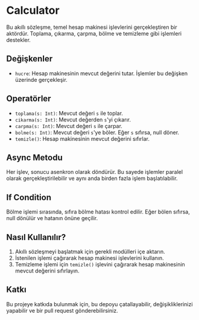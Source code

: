 # Calculator

Bu akıllı sözleşme, temel hesap makinesi işlevlerini gerçekleştiren bir aktördür. Toplama, çıkarma, çarpma, bölme ve temizleme gibi işlemleri destekler.

## Değişkenler

- `hucre`: Hesap makinesinin mevcut değerini tutar. İşlemler bu değişken üzerinde gerçekleşir.

## Operatörler

- `toplama(s: Int)`: Mevcut değeri `s` ile toplar.
- `cikarma(s: Int)`: Mevcut değerden `s`'yi çıkarır.
- `carpma(s: Int)`: Mevcut değeri `s` ile çarpar.
- `bolme(s: Int)`: Mevcut değeri `s`'ye böler. Eğer `s` sıfırsa, null döner.
- `temizle()`: Hesap makinesinin mevcut değerini sıfırlar.

## Async Metodu

Her işlev, sonucu asenkron olarak döndürür. Bu sayede işlemler paralel olarak gerçekleştirilebilir ve aynı anda birden fazla işlem başlatılabilir.

## If Condition

Bölme işlemi sırasında, sıfıra bölme hatası kontrol edilir. Eğer bölen sıfırsa, null dönülür ve hatanın önüne geçilir.

## Nasıl Kullanılır?

1. Akıllı sözleşmeyi başlatmak için gerekli modülleri içe aktarın.
2. İstenilen işlemi çağırarak hesap makinesi işlevlerini kullanın.
3. Temizleme işlemi için `temizle()` işlevini çağırarak hesap makinesinin mevcut değerini sıfırlayın.

## Katkı

Bu projeye katkıda bulunmak için, bu depoyu çatallayabilir, değişikliklerinizi yapabilir ve bir pull request gönderebilirsiniz.
